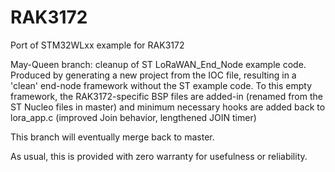 # RAK3172
Port of STM32WLxx example for RAK3172

May-Queen branch: cleanup of ST LoRaWAN_End_Node example code. Produced by generating a new project from the IOC file, resulting in a 'clean' end-node framework without the ST example code. To this empty framework, the RAK3172-specific BSP files are added-in (renamed from the ST Nucleo files in master) and minimum necessary hooks are added back to lora_app.c (improved Join behavior, lengthened JOIN timer)

This branch will eventually merge back to master.

As usual, this is provided with zero warranty for usefulness or reliability. 
